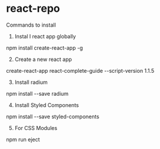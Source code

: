 # react-repo

Commands to install

1. Instal l react app globally

npm install create-react-app -g

2. Create a new react app

create-react-app react-complete-guide --script-version 1.1.5

3. Install radium

npm install --save radium

4. Install Styled Components

npm install --save styled-components

5. For CSS Modules

npm run eject